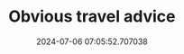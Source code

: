 ---
date: 2024-07-06 07:05:52.707038
link:
  source: web
  source_url: https://roytang.net
  text: Obvious travel advice
  url: https://dynomight.net/travel/
source: web
syndicated:
- type: mastodon
  url: https://indieweb.social/users/roytang/statuses/112738274734725073
tags:
- travels
title: Obvious travel advice
---